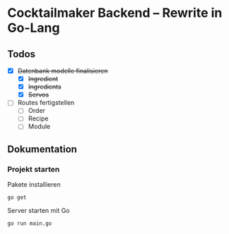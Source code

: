 # Cocktailmaker Backend – Rewrite in Go-Lang


## Todos

* [X] ~~Datenbank modelle finalisieren~~
  * [X] ~~Ingredient~~
  * [X] ~~Ingredients~~
  * [X] ~~Servos~~
* [ ] Routes fertigstellen
  * [ ] Order
  * [ ] Recipe
  * [ ] Module

## Dokumentation

### Projekt starten

Pakete installieren
```
go get
```

Server starten mit Go
```
go run main.go
```

